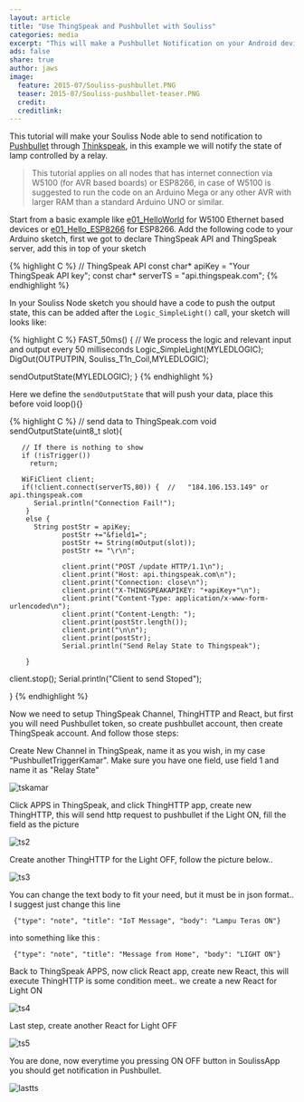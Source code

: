 ```yaml
---
layout: article
title: "Use ThingSpeak and Pushbullet with Souliss"
categories: media
excerpt: "This will make a Pushbullet Notification on your Android device."
ads: false
share: true
author: jaws
image:
  feature: 2015-07/Souliss-pushbullet.PNG 
  teaser: 2015-07/Souliss-pushbullet-teaser.PNG
  credit: 
  creditlink: 
---
```


This tutorial will make your Souliss Node able to send notification to [Pushbullet](https://www.pushbullet.com/) through [Thinkspeak](https://thingspeak.com/), in this example we will notify the state of lamp controlled by a relay.
 
> This tutorial applies on all nodes that has internet connection via W5100 (for AVR based boards) or ESP8266, in case of W5100 is suggested to run the code on an Arduino Mega or any other AVR with larger RAM than a standard Arduino UNO or similar.

Start from a basic example like [e01_HelloWorld](https://github.com/souliss/souliss/blob/friariello/examples/ethernet/e01_HelloWorld/e01_HelloWorld.ino) for W5100 Ethernet based devices or [e01_Hello_ESP8266](https://github.com/souliss/souliss/blob/friariello/examples/WiFi/e01_Hello_ESP8266/e01_Hello_ESP8266.ino) for ESP8266. Add the following code to your Arduino sketch, first we got to declare ThingSpeak API and ThingSpeak server, add this in top of your sketch

{% highlight C %}
// ThingSpeak API
const char* apiKey = "Your ThingSpeak API key";
const char* serverTS = "api.thingspeak.com";
{% endhighlight %}

In your Souliss Node sketch you should have a code to push the output state, this can be added after the ```Logic_SimpleLight()``` call, your sketch will looks like:

{% highlight C %}
FAST_50ms() {   // We process the logic and relevant input and output every 50 milliseconds
   Logic_SimpleLight(MYLEDLOGIC);
   DigOut(OUTPUTPIN, Souliss_T1n_Coil,MYLEDLOGIC);
   
   sendOutputState(MYLEDLOGIC);
} 
{% endhighlight %}

Here we define the ```sendOutputState``` that will push your data, place this before void loop(){}

{% highlight C %}
  // send data to ThingSpeak.com
  void sendOutputState(uint8_t slot){
       
	   // If there is nothing to show
	   if (!isTrigger())
         return;
		 
       WiFiClient client;
       if(!client.connect(serverTS,80)) {  //   "184.106.153.149" or api.thingspeak.com
          Serial.println("Connection Fail!");
        }
        else {
          String postStr = apiKey;
                 postStr +="&field1=";
                 postStr += String(mOutput(slot));
                 postStr += "\r\n";
 
                 client.print("POST /update HTTP/1.1\n");
                 client.print("Host: api.thingspeak.com\n");
                 client.print("Connection: close\n");
                 client.print("X-THINGSPEAKAPIKEY: "+apiKey+"\n");
                 client.print("Content-Type: application/x-www-form-urlencoded\n");
                 client.print("Content-Length: ");
                 client.print(postStr.length());
                 client.print("\n\n");
                 client.print(postStr);
                 Serial.println("Send Relay State to Thingspeak");
 
        }
  client.stop();
  Serial.println("Client to send Stoped");
  
}
{% endhighlight %}

Now we need to setup ThingSpeak Channel, ThingHTTP and React, but first you will need Pushbullet token, so create pushbullet account, then create ThingSpeak account. And follow those steps:

Create New Channel in ThingSpeak, name it as you wish, in my case "PushbulletTriggerKamar". Make sure you have one field, use field 1 and name it as "Relay State"

![tskamar](https://cloud.githubusercontent.com/assets/12625575/8894408/3aa2d5ac-33e0-11e5-817b-2a2f449b289c.PNG)

Click APPS in ThingSpeak, and click ThingHTTP app, create new ThingHTTP, this will send http request to pushbullet if the Light ON, fill the field as the picture

![ts2](https://cloud.githubusercontent.com/assets/12625575/8893826/d39051e2-33ca-11e5-9600-716a0502995a.PNG)

Create another ThingHTTP for the Light OFF, follow the picture below..

![ts3](https://cloud.githubusercontent.com/assets/12625575/8894038/7bd7f5e2-33d2-11e5-8a86-7691a5e38469.PNG)

You can change the text body to fit your need, but it must be in json format.. I suggest just change this line

` 
{"type": "note", "title": "IoT Message", "body": "Lampu Teras ON"}
`

into something like this :

` 
{"type": "note", "title": "Message from Home", "body": "LIGHT ON"}
` 

Back to ThingSpeak APPS, now click React app, create new React, this will execute ThingHTTP is some condition meet.. we create a new React for Light ON

![ts4](https://cloud.githubusercontent.com/assets/12625575/8893846/a40e9eaa-33cb-11e5-9e30-f60f7544a95d.PNG)

Last step, create another React for Light OFF

![ts5](https://cloud.githubusercontent.com/assets/12625575/8893852/c9309792-33cb-11e5-8dae-3713ddfaa0d4.PNG)

You are done, now everytime you pressing ON OFF button in SoulissApp you should get notification in Pushbullet.

![lastts](https://cloud.githubusercontent.com/assets/12625575/8894006/5a3d35ec-33d1-11e5-8a17-ba911328b059.PNG)


